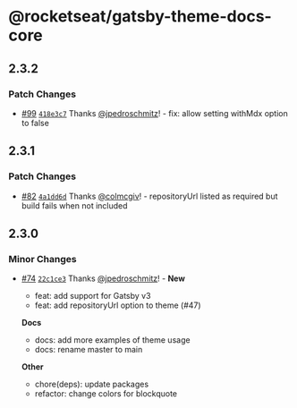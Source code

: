 # @rocketseat/gatsby-theme-docs-core

## 2.3.2

### Patch Changes

- [#99](https://github.com/Rocketseat/gatsby-themes/pull/99) [`418e3c7`](https://github.com/Rocketseat/gatsby-themes/commit/418e3c767f3d84cb7d53c9049873bee625c57071) Thanks [@jpedroschmitz](https://github.com/jpedroschmitz)! - fix: allow setting withMdx option to false

## 2.3.1

### Patch Changes

- [#82](https://github.com/Rocketseat/gatsby-themes/pull/82) [`4a1dd6d`](https://github.com/Rocketseat/gatsby-themes/commit/4a1dd6d016e4ed973e54df4a8c6a60f6e900ffbb) Thanks [@colmcgiv](https://github.com/colmcgiv)! - repositoryUrl listed as required but build fails when not included

## 2.3.0

### Minor Changes

- [#74](https://github.com/Rocketseat/gatsby-themes/pull/74) [`22c1ce3`](https://github.com/Rocketseat/gatsby-themes/commit/22c1ce3124e540d51cac50f21b71e9eaf21524b3) Thanks [@jpedroschmitz](https://github.com/jpedroschmitz)! - **New**

  - feat: add support for Gatsby v3
  - feat: add repositoryUrl option to theme (#47)

  **Docs**

  - docs: add more examples of theme usage
  - docs: rename master to main

  **Other**

  - chore(deps): update packages
  - refactor: change colors for blockquote
